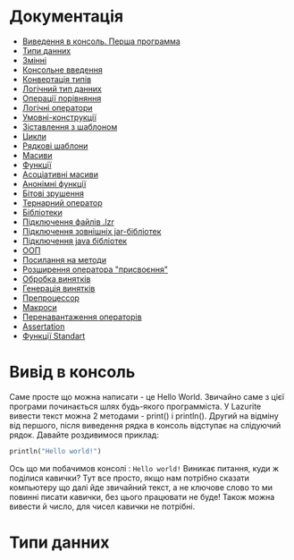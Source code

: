 # Документація
* [Виведення в консоль. Перша программа](#Вивід-в-консоль)
* [Типи данних](#Типи-данних)
* [Змінні](#Змінні)
* [Консольне введення](#Консольне-введення)
* [Конвертація типів](#Конвертація-типів)
* [Логічний тип данних](#Логічний-тип-данних)
* [Операції порівняння](#Операції-порівняння)
* [Логічні оператори](#Логічні-оператори)
* [Умовні-конструкції](#Умовні-конструкції)
* [Зіставлення з шаблоном](#match-case)
* [Цикли](#Цикли)
* [Рядкові шаблони](#Рядкові-шаблони)
* [Масиви](#Массиви)
* [Функції](#Функції)
* [Асоціативні масиви](#Ассоціативні-масиви)
* [Анонімні функції](#Анонімні-функції)
* [Бітові зрушення](#Бітові-зрушення)
* [Тернарний оператор](#Тернарний-оператор)
* [Бібліотеки](#Бібліотеки)
* [Підключення файлів .lzr](#Підключення-файлів-lzr)
* [Підключення зовнішніх jar-бібліотек](#Підключення-зовнішніх-jar-бібліотек)
* [Підключення java бібліотек](#Підключення-java-бібліотек)
* [ООП](#ООП)
* [Посилання на методи](#Посилання-на-методи)
* [Розширення оператора "присвоєння"](#Розширення-оператора-"присвоєння)
* [Обробка винятків](#Обробка-винятків)
* [Генерація винятків](#Генерація-винятків)
* [Препроцессор](#Препроцессор)
* [Макроси](#Макроси)
* [Перенавантаження операторів](#Перенавантаження-операторів)
* [Assertation](#Assertation)
* [Функції Standart](#Функції-Standart)


# Вивід в консоль 
Саме просте що можна написати - це Hello World. Звичайно саме з цієї програми починається шлях будь-якого программіста. У Lazurite вивести текст можна 2 методами - print() і println(). Другий на відміну від першого, після виведення рядка в консоль відступає на слідуючий рядок. Давайте роздивимося приклад:
```python
println("Hello world!")
```

Ось що ми побачимов консолі : `Hello world!`
Виникає питання, куди ж поділися кавички? Тут все просто, якщо нам потрібно сказати компьютеру що далі йде звичайний текст, а не ключове слово то ми повинні писати кавички, без цього працювати не буде! Також можна вивести й число, для чисел кавички не потрібні.

# Типи данних
